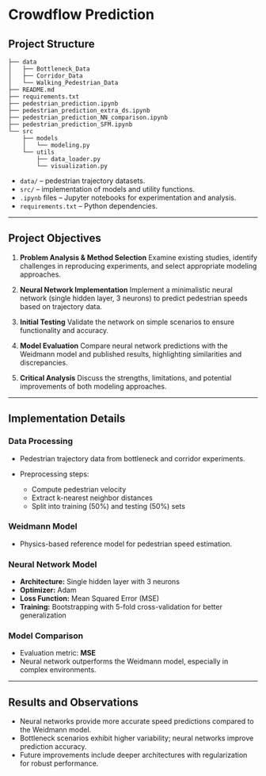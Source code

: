 # Crowdflow Prediction

## Project Structure

```
├── data
│   ├── Bottleneck_Data
│   ├── Corridor_Data
│   └── Walking_Pedestrian_Data
├── README.md
├── requirements.txt
├── pedestrian_prediction.ipynb
├── pedestrian_prediction_extra_ds.ipynb
├── pedestrian_prediction_NN_comparison.ipynb
├── pedestrian_prediction_SFM.ipynb
└── src
    ├── models
    │   └── modeling.py
    └── utils
        ├── data_loader.py
        └── visualization.py
```

* `data/` – pedestrian trajectory datasets.
* `src/` – implementation of models and utility functions.
* `.ipynb` files – Jupyter notebooks for experimentation and analysis.
* `requirements.txt` – Python dependencies.

---

## Project Objectives

1. **Problem Analysis & Method Selection**
   Examine existing studies, identify challenges in reproducing experiments, and select appropriate modeling approaches.

2. **Neural Network Implementation**
   Implement a minimalistic neural network (single hidden layer, 3 neurons) to predict pedestrian speeds based on trajectory data.

3. **Initial Testing**
   Validate the network on simple scenarios to ensure functionality and accuracy.

4. **Model Evaluation**
   Compare neural network predictions with the Weidmann model and published results, highlighting similarities and discrepancies.

5. **Critical Analysis**
   Discuss the strengths, limitations, and potential improvements of both modeling approaches.

---

## Implementation Details

### Data Processing

* Pedestrian trajectory data from bottleneck and corridor experiments.
* Preprocessing steps:

  * Compute pedestrian velocity
  * Extract k-nearest neighbor distances
  * Split into training (50%) and testing (50%) sets

### Weidmann Model

* Physics-based reference model for pedestrian speed estimation.

### Neural Network Model

* **Architecture:** Single hidden layer with 3 neurons
* **Optimizer:** Adam
* **Loss Function:** Mean Squared Error (MSE)
* **Training:** Bootstrapping with 5-fold cross-validation for better generalization

### Model Comparison

* Evaluation metric: **MSE**
* Neural network outperforms the Weidmann model, especially in complex environments.

---

## Results and Observations

* Neural networks provide more accurate speed predictions compared to the Weidmann model.
* Bottleneck scenarios exhibit higher variability; neural networks improve prediction accuracy.
* Future improvements include deeper architectures with regularization for robust performance.

